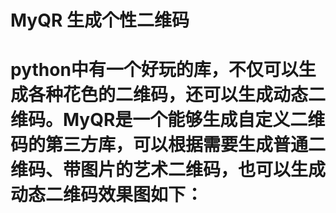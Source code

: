 # MyQR 生成个性二维码
# python中有一个好玩的库，不仅可以生成各种花色的二维码，还可以生成动态二维码。MyQR是一个能够生成自定义二维码的第三方库，可以根据需要生成普通二维码、带图片的艺术二维码，也可以生成动态二维码效果图如下：

